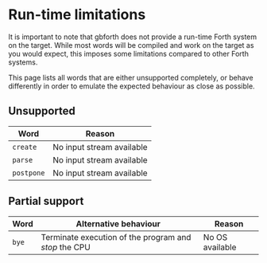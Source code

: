 # Run-time limitations

It is important to note that gbforth does not provide a run-time Forth system on
the target. While most words will be compiled and work on the target as you would
expect, this imposes some limitations compared to other Forth systems.

This page lists all words that are either unsupported completely, or behave
differently in order to emulate the expected behaviour as close as possible.

## Unsupported

| Word | Reason |
| ---- | ------ |
| `create` | No input stream available |
| `parse` | No input stream available |
| `postpone` | No input stream available |

## Partial support

| Word | Alternative behaviour | Reason |
| ---- | --------------------- | ------ |
| `bye` | Terminate execution of the program and _stop_ the CPU | No OS available |
